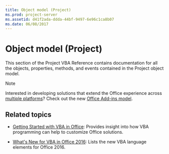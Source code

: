 ```yaml
---
title: Object model (Project)
ms.prod: project-server
ms.assetid: d41f2ada-ddda-44bf-9497-6e96c1ca8b07
ms.date: 06/08/2017
---
```



# Object model (Project)

This section of the Project VBA Reference contains documentation for all the objects, properties, methods, and events contained in the Project object model.

> [!NOTE] 
> Interested in developing solutions that extend the Office experience across [multiple platforms](https://dev.office.com/add-in-availability)? Check out the new [Office Add-ins model](https://dev.office.com/docs/add-ins/overview/office-add-ins).

## Related topics

- [Getting Started with VBA in Office](../Library-Reference/Concepts/getting-started-with-vba-in-office.md): Provides insight into how VBA programming can help to customize Office solutions.

- [What's New for VBA in Office 2016](../Library-Reference/Concepts/what-s-new-for-vba-in-office-2016.md): Lists the new VBA language elements for Office 2016.

